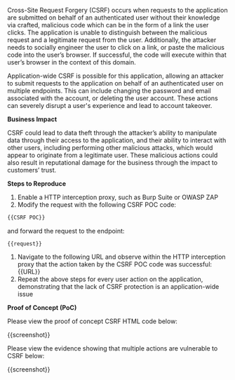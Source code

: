 Cross-Site Request Forgery (CSRF) occurs when requests to the application are submitted on behalf of an authenticated user without their knowledge via crafted, malicious code which can be in the form of a link the user clicks. The application is unable to distinguish between the malicious request and a legitimate request from the user. Additionally, the attacker needs to socially engineer the user to click on a link, or paste the malicious code into the user’s browser. If successful, the code will execute within that user’s browser in the context of this domain.

Application-wide CSRF is possible for this application, allowing an attacker to submit requests to the application on behalf of an authenticated user on multiple endpoints. This can include changing the password and email associated with the account, or deleting the user account. These actions can severely disrupt a user's experience and lead to account takeover.

**Business Impact**

CSRF could lead to data theft through the attacker’s ability to manipulate data through their access to the application, and their ability to interact with other users, including performing other malicious attacks, which would appear to originate from a legitimate user. These malicious actions could also result in reputational damage for the business through the impact to customers’ trust.

**Steps to Reproduce**

1. Enable a HTTP interception proxy, such as Burp Suite or OWASP ZAP
1. Modify the request with the following CSRF POC code:

```HTML
{{CSRF POC}}
```

 and forward the request to the endpoint:

```HTTP
{{request}}
```

1. Navigate to the following URL and observe within the HTTP interception proxy that the action taken by the CSRF POC code was successful: {{URL}}
1. Repeat the above steps for every user action on the application, demonstrating that the lack of CSRF protection is an application-wide issue

**Proof of Concept (PoC)**

Please view the proof of concept CSRF HTML code below:

{{screenshot}}

Please view the evidence showing that multiple actions are vulnerable to CSRF below:

{{screenshot}}
